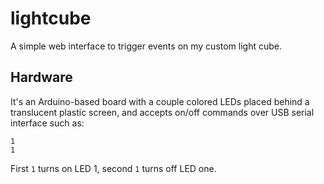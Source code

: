 # lightcube

A simple web interface to trigger events on my custom light cube.

## Hardware
It's an Arduino-based board with a couple colored LEDs placed behind a translucent plastic screen, and accepts on/off commands over USB serial interface such as:
```
1
1
```

First `1` turns on LED 1, second `1` turns off LED one.
